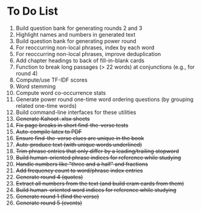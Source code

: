 # To Do List

1. Build question bank for generating rounds 2 and 3
2. Highlight names and numbers in generated text
3. Build question bank for generating power round
4. For reoccurring non-local phrases, index by each word
5. For reoccurring non-local phrases, improve deduplication
6. Add chapter headings to back of fill-in-blank cards
7. Function to break long passages (> 22 words) at conjunctions (e.g., for round 4)
8. Compute/use TF-IDF scores
9. Word stemming
10. Compute word co-occurrence stats
11. Generate power round one-time word ordering questions (by grouping related one-time words)
12. Build command-line interfaces for these utilities
13. ~~Generate Kahoot .xlsx sheets~~
14. ~~Fix page breaks in short find-the-verse tests~~
15. ~~Auto-compile latex to PDF~~
16. ~~Ensure find-the-verse clues are unique in the book~~
17. ~~Auto-produce text (with unique words underlined)~~
18. ~~Trim phrase entries that only differ by a leading/trailing stopword~~
19. ~~Build human-oriented phrase indices for reference while studying~~
20. ~~Handle numbers like "three and a half" and fractions~~
21. ~~Add frequency count to word/phrase index entries~~ 
22. ~~Generate round 4 (quotes)~~
23. ~~Extract all numbers from the text (and build cram cards from them)~~
24. ~~Build human-oriented word indices for reference while studying~~
25. ~~Generate round 1 (find the verse)~~
26. ~~Generate round 5 (events)~~
